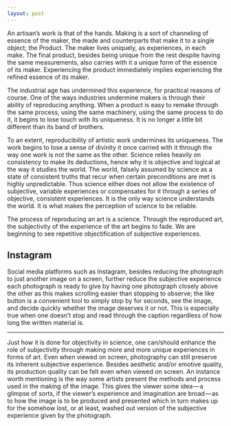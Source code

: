 ```yaml
---
layout: post
---
```


An artisan’s work is that of the hands. Making is a sort of channeling of essence of the maker, the made and counterparts that make it to a single object; the Product. The maker lives uniquely, as experiences, in each make. The final product, besides being unique from the rest despite having the same measurements, also carries with it a unique form of the essence of its maker. Experiencing the product immediately implies experiencing the refined essence of its maker.

The industrial age has undermined this experience, for practical reasons of course. One of the ways industries undermine makers is through their ability of reproducing anything. When a product is easy to remake through the same process, using the same machinery, using the same process to do it, it begins to lose touch with its uniqueness. It is no longer a little bit different than its band of brothers.

To an extent, reproducibility of artistic work undermines its uniqueness. The work begins to lose a sense of divinity it once carried with it through the way one work is not the same as the other. Science relies heavily on consistency to make its deductions, hence why it is objective and logical at the way it studies the world. The world, falsely assumed by science as a state of consistent truths that recur when certain preconditions are met is highly unpredictable. Thus science either does not allow the existence of subjective, variable experiences or compensates for it through a series of objective, consistent experiences. It is the only way science understands the world. It is what makes the perception of science to be reliable.

The process of reproducing an art is a science. Through the reproduced art, the subjectivity of the experience of the art begins to fade. We are beginning to see repetitive objectification of subjective experiences.

## Instagram

Social media platforms such as Instagram, besides reducing the photograph to just another image on a screen, further reduce the subjective experience each photograph is ready to give by having one photograph closely above the other as this makes scrolling easier than stopping to observe; the like button is a convenient tool to simply stop by for seconds, see the image, and decide quickly whether the image deserves it or not. This is especially true when one doesn’t stop and read through the caption regardless of how long the written material is.

---

Just how it is done for objectivity in science, one can/should enhance the role of subjectivity through making more and more unique experiences in forms of art. Even when viewed on screen, photography can still preserve its inherent subjective experience. Besides aesthetic and/or emotive quality, its production quality can be felt even when viewed on screen. An instance worth mentioning is the way some artists present the methods and process used in the making of the image. This gives the viewer some idea — a glimpse of sorts, if the viewer’s experience and imagination are broad — as to how the image is to be produced and presented which in turn makes up for the somehow lost, or at least, washed out version of the subjective experience given by the photograph.